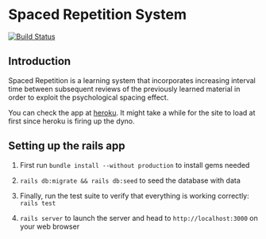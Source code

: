# Spaced Repetition System

[![Build Status](https://circleci.com/gh/NajibAdan/fuzzy-meme.svg)](https://circleci.com/gh/NajibAdan/fuzzy-meme)
## Introduction

Spaced Repetition is a learning system that incorporates increasing interval time between
subsequent reviews of the previously learned material in order to exploit the psychological
spacing effect.

You can check the app at [heroku](https://mysrs.herokuapp.com). It might take a while for the site to load at first since heroku is firing up the dyno.

## Setting up the rails app

1. First run ```bundle install --without production``` to install gems needed

2. ```rails db:migrate && rails db:seed``` to seed the database with data

3. Finally, run the test suite to verify that everything is working correctly: ```rails test```

4. ```rails server``` to launch the server and head to ```http://localhost:3000``` on your web browser
